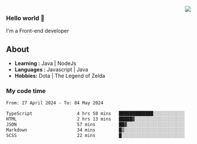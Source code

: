 <img align='right' src="https://github-readme-stats.vercel.app/api?username=jumodada&show_icons=true&theme=vue">

### Hello world 👋

I'm a Front-end developer 
    
## About
-  **Learning :** Java | NodeJs
-  **Languages :** Javascript | Java
-  **Hobbies:** Dota | The Legend of Zelda

### My code time

<!--START_SECTION:waka-->

```txt
From: 27 April 2024 - To: 04 May 2024

TypeScript                 4 hrs 58 mins   █████████████░░░░░░░░░░░░   52.30 %
HTML                       2 hrs 13 mins   █████▓░░░░░░░░░░░░░░░░░░░   23.32 %
JSON                       57 mins         ██▓░░░░░░░░░░░░░░░░░░░░░░   10.06 %
Markdown                   34 mins         █▒░░░░░░░░░░░░░░░░░░░░░░░   05.97 %
SCSS                       22 mins         █░░░░░░░░░░░░░░░░░░░░░░░░   03.98 %
```

<!--END_SECTION:waka-->
